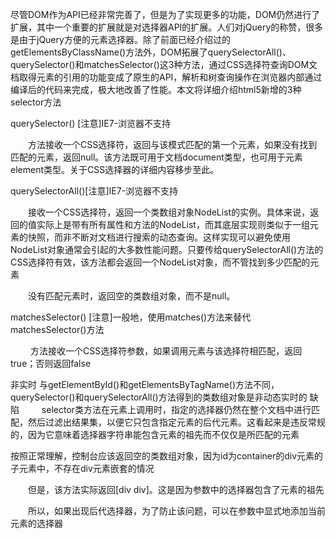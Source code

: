 尽管DOM作为API已经非常完善了，但是为了实现更多的功能，DOM仍然进行了扩展，其中一个重要的扩展就是对选择器API的扩展。人们对jQuery的称赞，很多是由于jQuery方便的元素选择器。除了前面已经介绍过的getElementsByClassName()方法外，DOM拓展了querySelectorAll()、querySelector()和matchesSelector()这3种方法，通过CSS选择符查询DOM文档取得元素的引用的功能变成了原生的API，解析和树查询操作在浏览器内部通过编译后的代码来完成，极大地改善了性能。本文将详细介绍html5新增的3种selector方法

querySelector() [注意]IE7-浏览器不支持

　　方法接收一个CSS选择符，返回与该模式匹配的第一个元素，如果没有找到匹配的元素，返回null。该方法既可用于文档document类型，也可用于元素element类型。关于CSS选择器的详细内容移步至此。
  
querySelectorAll()[注意]IE7-浏览器不支持

　　接收一个CSS选择符，返回一个类数组对象NodeList的实例。具体来说，返回的值实际上是带有所有属性和方法的NodeList，而其底层实现则类似于一组元素的快照，而非不断对文档进行搜索的动态查询。这样实现可以避免使用NodeList对象通常会引起的大多数性能问题。只要传给querySelectorAll()方法的CSS选择符有效，该方法都会返回一个NodeList对象，而不管找到多少匹配的元素

　　没有匹配元素时，返回空的类数组对象，而不是null。
  
matchesSelector() [注意]一般地，使用matches()方法来替代matchesSelector()方法

　　 方法接收一个CSS选择符参数，如果调用元素与该选择符相匹配，返回true；否则返回false
  
  非实时
        与getElementById()和getElementsByTagName()方法不同，querySelector()和querySelectorAll()方法得到的类数组对象是非动态实时的
  缺陷
　   　selector类方法在元素上调用时，指定的选择器仍然在整个文档中进行匹配，然后过滤出结果集，以便它只包含指定元素的后代元素。这看起来是违反常规的，因为它意味着选择器字符串能包含元素的祖先而不仅仅是所匹配的元素 
  
  按照正常理解，控制台应该返回空的类数组对象，因为id为container的div元素的子元素中，不存在div元素嵌套的情况

　　但是，该方法实际返回[div div]。这是因为参数中的选择器包含了元素的祖先

　　所以，如果出现后代选择器，为了防止该问题，可以在参数中显式地添加当前元素的选择器
